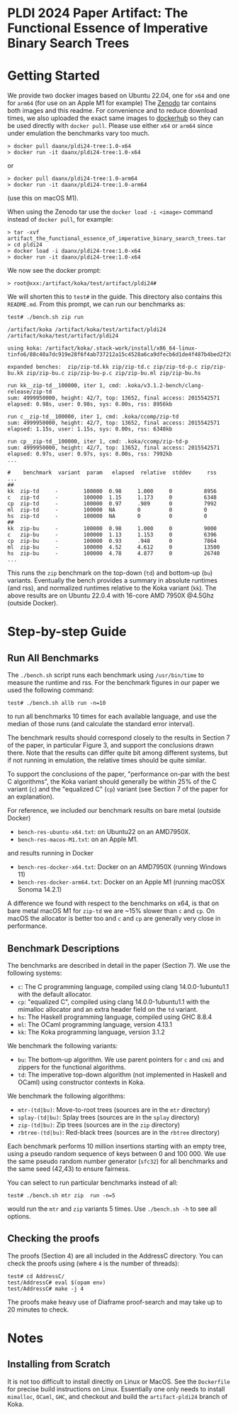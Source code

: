 # PLDI 2024 Paper Artifact: The Functional Essence of Imperative Binary Search Trees

[dockerhub]:  https://hub.docker.com/repository/docker/daanx/pldi24-tree/general
[Zenodo]:     https://zenodo.org/records/10790231

# Getting Started

We provide two docker images based on Ubuntu 22.04, one for `x64` and one for `arm64` 
(for use on an Apple M1 for example)
The [Zenodo] tar contains both images and this readme. For convenience and to reduce 
download times, we also uploaded the exact same images to [dockerhub] so they can be 
used directly with `docker pull`. Please use either `x64` or `arm64` since under 
emulation the benchmarks vary too much.

```
> docker pull daanx/pldi24-tree:1.0-x64
> docker run -it daanx/pldi24-tree:1.0-x64
```
or
```
> docker pull daanx/pldi24-tree:1.0-arm64
> docker run -it daanx/pldi24-tree:1.0-arm64
```
(use this on macOS M1). 

When using the Zenodo tar use the `docker load -i <image>` command instead of `docker pull`, for example:
```
> tar -xvf artifact_the_functional_essence_of_imperative_binary_search_trees.tar
> cd pldi24
> docker load -i daanx/pldi24-tree:1.0-x64
> docker run -it daanx/pldi24-tree:1.0-x64
```

We now see the docker prompt:
```
> root@xxx:/artifact/koka/test/artifact/pldi24#
```

We will shorten this to `test#` in the guide.
This directory also contains this `README.md`.
From this prompt, we can run our benchmarks as:
```
test# ./bench.sh zip run
```

```
/artifact/koka /artifact/koka/test/artifact/pldi24
/artifact/koka/test/artifact/pldi24

using koka: /artifact/koka/.stack-work/install/x86_64-linux-tinfo6/88c40a7dc919e28f6f4ab737212a15c4528a6ca9dfecb6d1de4f487b4bed2f20/9.6.4/bin/koka

expanded benches:  zip/zip-td.kk zip/zip-td.c zip/zip-td-p.c zip/zip-bu.kk zip/zip-bu.c zip/zip-bu-p.c zip/zip-bu.ml zip/zip-bu.hs

run kk__zip-td__100000, iter 1, cmd: .koka/v3.1.2-bench/clang-release/zip-td
sum: 4999950000, height: 42/7, top: 13652, final access: 2015542571
elapsed: 0.98s, user: 0.98s, sys: 0.00s, rss: 8956kb

run c__zip-td__100000, iter 1, cmd: .koka/ccomp/zip-td
sum: 4999950000, height: 42/7, top: 13652, final access: 2015542571
elapsed: 1.15s, user: 1.15s, sys: 0.00s, rss: 6348kb

run cp__zip-td__100000, iter 1, cmd: .koka/ccomp/zip-td-p
sum: 4999950000, height: 42/7, top: 13652, final access: 2015542571
elapsed: 0.97s, user: 0.97s, sys: 0.00s, rss: 7992kb
...

#    benchmark  variant  param   elapsed  relative  stddev     rss
...
##
kk  zip-td     -        100000  0.98     1.000     0          8956
c   zip-td     -        100000  1.15     1.173     0          6348
cp  zip-td     -        100000  0.97     .989      0          7992
ml  zip-td     -        100000  NA       0         0          0
hs  zip-td     -        100000  NA       0         0          0
##
kk  zip-bu     -        100000  0.98     1.000     0          9000
c   zip-bu     -        100000  1.13     1.153     0          6396
cp  zip-bu     -        100000  0.93     .948      0          7864
ml  zip-bu     -        100000  4.52     4.612     0          13500
hs  zip-bu     -        100000  4.78     4.877     0          26740
...
```

This runs the `zip` benchmark on the top-down (`td`) and bottom-up (`bu`)
variants. Eventually the bench provides a summary in absolute runtimes (and rss), 
and normalized runtimes relative to the Koka variant (`kk`).
The above results are on Ubuntu 22.0.4 with 16-core AMD 7950X @4.5Ghz (outside Docker).


# Step-by-step Guide

## Run All Benchmarks

The `./bench.sh` script runs each benchmark using `/usr/bin/time` to measure
the runtime and rss. For the benchmark figures in our paper we used
the following command: 

```
test# ./bench.sh allb run -n=10
```

to run all benchmarks 10 times for each available language, and use the median
of those runs (and calculate the standard error interval). 

The benchmark results should correspond closely to the results in Section 7 of the 
paper, in particular Figure 3, and support the conclusions drawn there. Note that 
the results can differ quite bit among different systems, but if not running in 
emulation, the relative times should be quite similar. 

To support the conclusions of the paper, "performance on-par with the best C algorithms",
the Koka variant should generally be within 25% of the C variant (`c`) and
the "equalized C" (`cp`) variant (see Section 7 of the paper for an explanation).

For reference, we included our benchmark results on bare metal (outside Docker)

- `bench-res-ubuntu-x64.txt`: on Ubuntu22 on an AMD7950X.
- `bench-res-macos-M1.txt`: on an Apple M1.

and results running in Docker

- `bench-res-docker-x64.txt`: Docker on an AMD7950X (running Windows 11)
- `bench-res-docker-arm64.txt`: Docker on an Apple M1 (running macOSX Sonoma 14.2.1)

A difference we found with respect to the benchmarks on x64, is that on bare metal 
macOS M1 for `zip-td` we are ~15% slower than `c` and `cp`. On macOS the allocator 
is better too and `c` and `cp` are generally very close in performance.


## Benchmark Descriptions

The benchmarks are described in detail in the paper (Section 7).
We use the following systems:

- `c`: The C programming language, compiled using clang 14.0.0-1ubuntu1.1
    with the default allocator.
- `cp`: "equalized C", compiled using clang 14.0.0-1ubuntu1.1
    with the mimalloc allocator and an extra header field on the `td` variant.
- `hs`: The Haskell programming language, compiled using GHC 8.8.4
- `ml`: The OCaml programming language, version 4.13.1
- `kk`: The Koka programming language, version 3.1.2

We benchmark the following variants:

- `bu`: The bottom-up algorithm. We use parent pointers for `c` and `cmi`
    and zippers for the functional algorithms.
- `td`: The imperative top-down algorithm (not implemented in Haskell and OCaml)
    using constructor contexts in Koka.

We benchmark the following algorithms:

- `mtr-(td|bu)`: Move-to-root trees (sources are in the `mtr` directory)
- `splay-(td|bu)`: Splay trees (sources are in the `splay` directory)
- `zip-(td|bu)`: Zip trees (sources are in the `zip` directory)
- `rbtree-(td|bu)`: Red-black trees (sources are in the `rbtree` directory)

Each benchmark performs 10 million insertions starting with an empty tree,
using a pseudo random sequence of keys between 0 and 100 000.
We use the same pseudo random number generator (`sfc32`) for all benchmarks
and the same seed (42,43) to ensure fairness.

You can select to run particular benchmarks instead of all:
```
test# ./bench.sh mtr zip  run -n=5
```
would run the `mtr` and `zip` variants 5 times. Use `./bench.sh -h` to see all options.


## Checking the proofs

The proofs (Section 4) are all included in the AddressC directory.
You can check the proofs using (where `4` is the number of threads):
```
test# cd AddressC/
test/AddressC# eval $(opam env)
test/AddressC# make -j 4
```

The proofs make heavy use of Diaframe proof-search and may take
up to 20 minutes to check.

# Notes

## Installing from Scratch

It is not too difficult to install directly on Linux or MacOS.
See the `Dockerfile` for precise build instructions on Linux.
Essentially one only needs to install `mimalloc`, `OCaml`, `GHC`, 
and checkout and build the `artifact-pldi24` branch of Koka.
